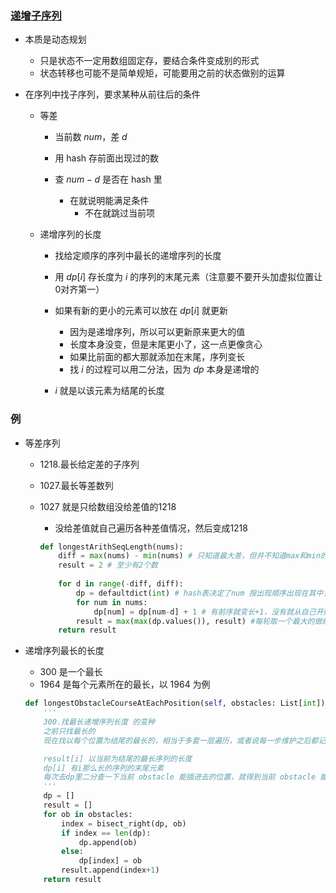 ### [递增子序列](https://leetcode.cn/studyplan/dynamic-programming/#:~:text=%E5%9B%B0%E9%9A%BE-,%E6%9C%80%E9%95%BF%E9%80%92%E5%A2%9E%E5%AD%90%E5%BA%8F%E5%88%97,-%E6%9C%80%E9%95%BF%E9%80%92%E5%A2%9E%E5%AD%90)

- 本质是动态规划
  - 只是状态不一定用数组固定存，要结合条件变成别的形式
  - 状态转移也可能不是简单规矩，可能要用之前的状态做别的运算

- 在序列中找子序列，要求某种从前往后的条件

  - 等差

    - 当前数 $num$，差 $d$

    - 用 hash 存前面出现过的数

    - 查 $num - d$ 是否在 hash 里
      - 在就说明能满足条件
        - 不在就跳过当前项

  - 递增序列的长度

    - 找给定顺序的序列中最长的递增序列的长度
    - 用 $dp[i]$ 存长度为 $i$ 的序列的末尾元素（注意要不要开头加虚拟位置让0对齐第一）
    - 如果有新的更小的元素可以放在 $dp[i]$​ 就更新
      - 因为是递增序列，所以可以更新原来更大的值
      - 长度本身没变，但是末尾更小了，这一点更像贪心
      - 如果比前面的都大那就添加在末尾，序列变长
      - 找 $i$ 的过程可以用二分法，因为 $dp$ 本身是递增的

    - $i$ 就是以该元素为结尾的长度




### 例

- 等差序列

  - 1218.最长给定差的子序列
  - 1027.最长等差数列

  - 1027 就是只给数组没给差值的1218

    - 没给差值就自己遍历各种差值情况，然后变成1218

    ```python
    def longestArithSeqLength(nums):
        diff = max(nums) - min(nums) # 只知道最大差，但并不知道max和min的前后，故差值也可能是min-max为负
        result = 2 # 至少有2个数
        
        for d in range(-diff, diff):
            dp = defaultdict(int) # hash表决定了num 按出现顺序出现在其中，查前序的时候一定是查到在num出现之前的
            for num in nums:
                dp[num] = dp[num-d] + 1 # 有前序就变长+1，没有就从自己开始就是1
            result = max(max(dp.values()), result) #每轮取一个最大的做结果
        return result
    ```




- 递增序列最长的长度

  - 300 是一个最长
  - 1964 是每个元素所在的最长，以 1964 为例

  ```python
  def longestObstacleCourseAtEachPosition(self, obstacles: List[int]) -> List[int]:
      '''
      300.找最长递增序列长度 的变种
      之前只找最长的
      现在找以每个位置为结尾的最长的，相当于多套一层遍历，或者说每一步维护之后都记录一下当前最长
  
      result[i] 以当前为结尾的最长序列的长度
      dp[i] 有i那么长的序列的末尾元素
      每次去dp里二分查一下当前 obstacle 能插进去的位置，就得到当前 obstacle 能做结尾的序列长度
      '''
      dp = []
      result = []
      for ob in obstacles:
          index = bisect_right(dp, ob)
          if index == len(dp):
              dp.append(ob)
          else:
              dp[index] = ob
          result.append(index+1)
      return result
  ```

  

